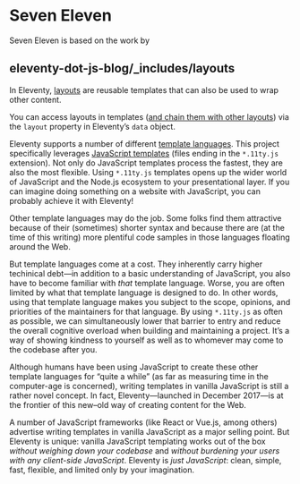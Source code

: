 # Seven Eleven
Seven Eleven is based on the work by

## eleventy-dot-js-blog/\_includes/layouts

In Eleventy, [layouts](https://www.11ty.dev/docs/layouts/) are reusable templates that can also be used to wrap other content.

You can access layouts in templates ([and chain them with other layouts](https://www.11ty.dev/docs/layout-chaining/)) via the `layout` property in Eleventy’s `data` object.

Eleventy supports a number of different [template languages](https://www.11ty.dev/docs/languages/). This project specifically leverages [JavaScript templates](https://www.11ty.dev/docs/languages/javascript/) (files ending in the `*.11ty.js` extension). Not only do JavaScript templates process the fastest, they are also the most flexible. Using `*.11ty.js` templates opens up the wider world of JavaScript and the Node.js ecosystem to your presentational layer. If you can imagine doing something on a website with JavaScript, you can probably achieve it with Eleventy!

Other template languages may do the job. Some folks find them attractive because of their (sometimes) shorter syntax and because there are (at the time of this writing) more plentiful code samples in those languages floating around the Web.

But template languages come at a cost. They inherently carry higher techinical debt—in addition to a basic understanding of JavaScript, you also have to become familiar with _that_ template language. Worse, you are often limited by what that template language is designed to do. In other words, using that template language makes you subject to the scope, opinions, and priorities of the maintainers for that language. By using `*.11ty.js` as often as possible, we can simultaneously lower that barrier to entry and reduce the overall cognitive overload when building and maintaining a project. It’s a way of showing kindness to yourself as well as to whomever may come to the codebase after you.

Although humans have been using JavaScript to create these other template languages for “quite a while” (as far as measuring time in the computer-age is concerned), writing templates in vanilla JavaScript is still a rather novel concept. In fact, Eleventy—launched in December 2017—is at the frontier of this new–old way of creating content for the Web.

A number of JavaScript frameworks (like React or Vue.js, among others) advertise writing templates in vanilla JavaScript as a major selling point. But Eleventy is unique: vanilla JavaScript templating works out of the box _without weighing down your codebase_ and _without burdening your users with any client-side JavaScript_. Eleventy is _just JavaScript_: clean, simple, fast, flexible, and limited only by your imagination.
